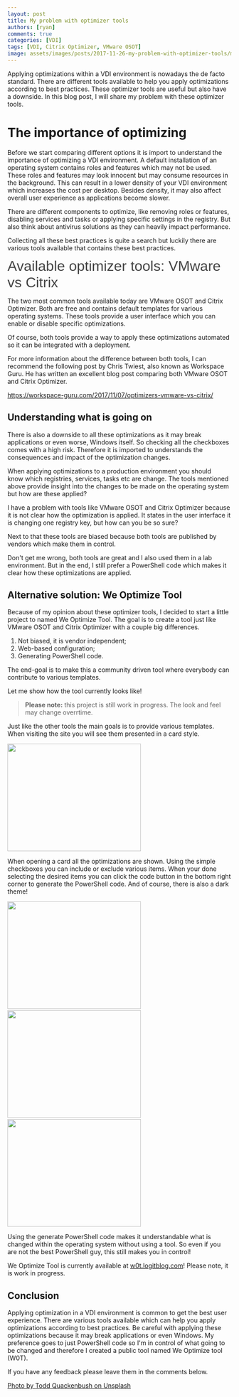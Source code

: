 ```yaml
---
layout: post
title: My problem with optimizer tools
authors: [ryan]
comments: true
categories: [VDI]
tags: [VDI, Citrix Optimizer, VMware OSOT]
image: assets/images/posts/2017-11-26-my-problem-with-optimizer-tools/my-problem-with-optimizer-tools-feaature-image.png
---
```

Applying optimizations within a VDI environment is nowadays the de facto standard. There are different tools available to help you apply optimizations according to best practices. These optimizer tools are useful but also have a downside. In this blog post, I will share my problem with these optimizer tools.

<!--more-->
<h1>The importance of optimizing</h1>
Before we start comparing different options it is import to understand the importance of optimizing a VDI environment. A default installation of an operating system contains roles and features which may not be used. These roles and features may look innocent but may consume resources in the background. This can result in a lower density of your VDI environment which increases the cost per desktop. Besides density, it may also affect overall user experience as applications become slower.

There are different components to optimize, like removing roles or features, disabling services and tasks or applying specific settings in the registry. But also think about antivirus solutions as they can heavily impact performance.

Collecting all these best practices is quite a search but luckily there are various tools available that contains these best practices.

<span style="color: #444444; font-family: Montserrat, Helvetica, Arial, sans-serif; font-size: 2rem;">Available optimizer tools: VMware vs Citrix</span>

The two most common tools available today are VMware OSOT and Citrix Optimizer. Both are free and contains default templates for various operating systems. These tools provide a user interface which you can enable or disable specific optimizations.

Of course, both tools provide a way to apply these optimizations automated so it can be integrated with a deployment.

For more information about the difference between both tools, I can recommend the following post by Chris Twiest, also known as Workspace Guru. He has written an excellent blog post comparing both VMware OSOT and Citrix Optimizer.

https://workspace-guru.com/2017/11/07/optimizers-vmware-vs-citrix/
<h2>Understanding what is going on</h2>
There is also a downside to all these optimizations as it may break applications or even worse, Windows itself. So checking all the checkboxes comes with a high risk. Therefore it is imported to understands the consequences and impact of the optimization changes.

When applying optimizations to a production environment you should know which registries, services, tasks etc are change. The tools mentioned above provide insight into the changes to be made on the operating system but how are these applied?

I have a problem with tools like VMware OSOT and Citrix Optimizer because it is not clear how the optimization is applied. It states in the user interface it is changing one registry key, but how can you be so sure?

Next to that these tools are biased because both tools are published by vendors which make them in control.

Don't get me wrong, both tools are great and I also used them in a lab environment. But in the end, I still prefer a PowerShell code which makes it clear how these optimizations are applied.
<h2>Alternative solution: We Optimize Tool</h2>
Because of my opinion about these optimizer tools, I decided to start a little project to named We Optimize Tool. The goal is to create a tool just like VMware OSOT and Citrix Optimizer with a couple big differences.
<ol>
 	<li>Not biased, it is vendor independent;</li>
 	<li>Web-based configuration;</li>
 	<li>Generating PowerShell code.</li>
</ol>
The end-goal is to make this a community driven tool where everybody can contribute to various templates.

Let me show how the tool currently looks like!
<blockquote><strong>Please note:</strong> this project is still work in progress. The look and feel may change overrtime.</blockquote>
Just like the other tools the main goals is to provide various templates. When visiting the site you will see them presented in a card style.

<a href="{{site.baseurl}}/assets/images/posts/2017-11-26-my-problem-with-optimizer-tools/w0t-main.png"><img class="alignnone size-medium wp-image-4433" src="{{site.baseurl}}/assets/images/posts/2017-11-26-my-problem-with-optimizer-tools/w0t-main.png" alt="" width="300" height="242" /></a>

When opening a card all the optimizations are shown. Using the simple checkboxes you can include or exclude various items. When your done selecting the desired items you can click the code button in the bottom right corner to generate the PowerShell code. And of course, there is also a dark theme!

<a href="{{site.baseurl}}/assets/images/posts/2017-11-26-my-problem-with-optimizer-tools/w0t-items.png"><img class="alignnone size-medium wp-image-4436" src="{{site.baseurl}}/assets/images/posts/2017-11-26-my-problem-with-optimizer-tools/w0t-items.png" alt="" width="300" height="242" /></a> <a href="{{site.baseurl}}/assets/images/posts/2017-11-26-my-problem-with-optimizer-tools/w0t-code.png"><img class="alignnone size-medium wp-image-4434" src="{{site.baseurl}}/assets/images/posts/2017-11-26-my-problem-with-optimizer-tools/w0t-code.png" alt="" width="300" height="242" /></a> <a href="{{site.baseurl}}/assets/images/posts/2017-11-26-my-problem-with-optimizer-tools/w0t-dark.png"><img class="alignnone size-medium wp-image-4435" src="{{site.baseurl}}/assets/images/posts/2017-11-26-my-problem-with-optimizer-tools/w0t-dark.png" alt="" width="300" height="242" /></a>

Using the generate PowerShell code makes it understandable what is changed within the operating system without using a tool. So even if you are not the best PowerShell guy, this still makes you in control!

We Optimize Tool is currently available at <a href="https://w0t.logitblog.com" target="_blank" rel="noopener">w0t.logitblog.com</a>! Please note, it is work in progress.

<h2>Conclusion</h2>
Applying optimization in a VDI environment is common to get the best user experience. There are various tools available which can help you apply optimizations according to best practices. Be careful with applying these optimizations because it may break applications or even Windows. My preference goes to just PowerShell code so I'm in control of what going to be changed and therefore I created a public tool named We Optimize tool (W0T).

If you have any feedback please leave them in the comments below.

<span style="text-decoration: underline;">Photo by <a href="https://unsplash.com/photos/IClZBVw5W5A?utm_source=unsplash&amp;utm_medium=referral&amp;utm_content=creditCopyText">Todd Quackenbush</a> on <a href="https://unsplash.com/?utm_source=unsplash&amp;utm_medium=referral&amp;utm_content=creditCopyText">Unsplash</a></span>